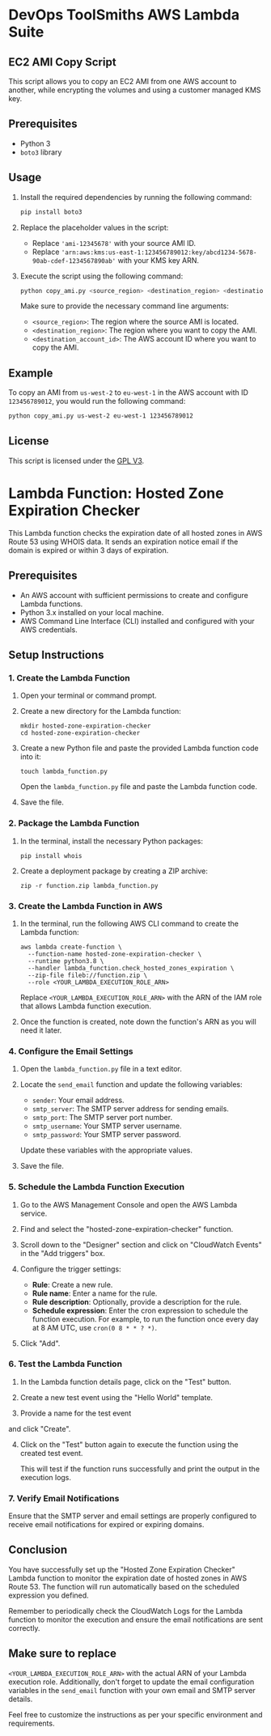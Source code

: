 # DevOps ToolSmiths AWS Lambda Suite

## EC2 AMI Copy Script

This script allows you to copy an EC2 AMI from one AWS account to another, while encrypting the volumes and using a customer managed KMS key.

## Prerequisites

- Python 3
- `boto3` library

## Usage

1. Install the required dependencies by running the following command:
   ```bash
   pip install boto3
   ```

2. Replace the placeholder values in the script:
   - Replace `'ami-12345678'` with your source AMI ID.
   - Replace `'arn:aws:kms:us-east-1:123456789012:key/abcd1234-5678-90ab-cdef-1234567890ab'` with your KMS key ARN.

3. Execute the script using the following command:
   ```bash
   python copy_ami.py <source_region> <destination_region> <destination_account_id>
   ```
   Make sure to provide the necessary command line arguments:
   - `<source_region>`: The region where the source AMI is located.
   - `<destination_region>`: The region where you want to copy the AMI.
   - `<destination_account_id>`: The AWS account ID where you want to copy the AMI.

## Example

To copy an AMI from `us-west-2` to `eu-west-1` in the AWS account with ID `123456789012`, you would run the following command:
```bash
python copy_ami.py us-west-2 eu-west-1 123456789012
```

## License

This script is licensed under the [GPL V3](LICENSE.md).
# Lambda Function: Hosted Zone Expiration Checker

This Lambda function checks the expiration date of all hosted zones in AWS Route 53 using WHOIS data. It sends an expiration notice email if the domain is expired or within 3 days of expiration.

## Prerequisites

- An AWS account with sufficient permissions to create and configure Lambda functions.
- Python 3.x installed on your local machine.
- AWS Command Line Interface (CLI) installed and configured with your AWS credentials.

## Setup Instructions

### 1. Create the Lambda Function

1. Open your terminal or command prompt.
2. Create a new directory for the Lambda function:

   ```shell
   mkdir hosted-zone-expiration-checker
   cd hosted-zone-expiration-checker
   ```

3. Create a new Python file and paste the provided Lambda function code into it:

   ```shell
   touch lambda_function.py
   ```

   Open the `lambda_function.py` file and paste the Lambda function code.

4. Save the file.

### 2. Package the Lambda Function

1. In the terminal, install the necessary Python packages:

   ```shell
   pip install whois
   ```

2. Create a deployment package by creating a ZIP archive:

   ```shell
   zip -r function.zip lambda_function.py
   ```

### 3. Create the Lambda Function in AWS

1. In the terminal, run the following AWS CLI command to create the Lambda function:

   ```shell
   aws lambda create-function \
     --function-name hosted-zone-expiration-checker \
     --runtime python3.8 \
     --handler lambda_function.check_hosted_zones_expiration \
     --zip-file fileb://function.zip \
     --role <YOUR_LAMBDA_EXECUTION_ROLE_ARN>
   ```

   Replace `<YOUR_LAMBDA_EXECUTION_ROLE_ARN>` with the ARN of the IAM role that allows Lambda function execution.

2. Once the function is created, note down the function's ARN as you will need it later.

### 4. Configure the Email Settings

1. Open the `lambda_function.py` file in a text editor.

2. Locate the `send_email` function and update the following variables:

   - `sender`: Your email address.
   - `smtp_server`: The SMTP server address for sending emails.
   - `smtp_port`: The SMTP server port number.
   - `smtp_username`: Your SMTP server username.
   - `smtp_password`: Your SMTP server password.

   Update these variables with the appropriate values.

3. Save the file.

### 5. Schedule the Lambda Function Execution

1. Go to the AWS Management Console and open the AWS Lambda service.

2. Find and select the "hosted-zone-expiration-checker" function.

3. Scroll down to the "Designer" section and click on "CloudWatch Events" in the "Add triggers" box.

4. Configure the trigger settings:

   - **Rule**: Create a new rule.
   - **Rule name**: Enter a name for the rule.
   - **Rule description**: Optionally, provide a description for the rule.
   - **Schedule expression**: Enter the cron expression to schedule the function execution. For example, to run the function once every day at 8 AM UTC, use `cron(0 8 * * ? *)`.

5. Click "Add".

### 6. Test the Lambda Function

1. In the Lambda function details page, click on the "Test" button.

2. Create a new test event using the "Hello World" template.

3. Provide a name for the test event

 and click "Create".

4. Click on the "Test" button again to execute the function using the created test event.

   This will test if the function runs successfully and print the output in the execution logs.

### 7. Verify Email Notifications

Ensure that the SMTP server and email settings are properly configured to receive email notifications for expired or expiring domains.

## Conclusion

You have successfully set up the "Hosted Zone Expiration Checker" Lambda function to monitor the expiration date of hosted zones in AWS Route 53. The function will run automatically based on the scheduled expression you defined.

Remember to periodically check the CloudWatch Logs for the Lambda function to monitor the execution and ensure the email notifications are sent correctly.



## Make sure to replace 
`<YOUR_LAMBDA_EXECUTION_ROLE_ARN>` with the actual ARN of your Lambda execution role. Additionally, don't forget to update the email configuration variables in the `send_email` function with your own email and SMTP server details.

Feel free to customize the instructions as per your specific environment and requirements.